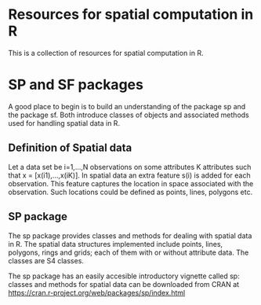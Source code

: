 # Resources for spatial computation in R
This is a collection of resources for spatial computation in R.

# SP and SF packages
A good place to begin is to build an understanding of the package sp and the package sf. Both introduce classes of objects and associated methods used for handling spatial data in R.

## Definition of Spatial data
Let a data set be i=1,...,N observations on some attributes K attributes such that x = [x(i1),...,x(iK)]. In spatial data an extra feature
s(i) is added for each observation. This feature captures the location in space associated with the observation. Such locations could be defined as points, lines, polygons etc.  

## SP package
The sp package provides classes and methods for dealing with spatial data in R. The spatial data structures implemented include points, lines, polygons, rings and grids; each of them with or without attribute data. The classes are S4 classes. 

The sp package has an easily accesible introductory vignette called sp: classes and methods for spatial data
can be downloaded from CRAN at
https://cran.r-project.org/web/packages/sp/index.html

